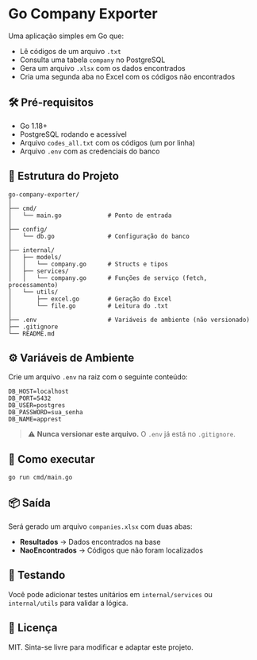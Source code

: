 # Go Company Exporter

Uma aplicação simples em Go que:

- Lê códigos de um arquivo `.txt`
- Consulta uma tabela `company` no PostgreSQL
- Gera um arquivo `.xlsx` com os dados encontrados
- Cria uma segunda aba no Excel com os códigos não encontrados

## 🛠 Pré-requisitos

- Go 1.18+
- PostgreSQL rodando e acessível
- Arquivo `codes_all.txt` com os códigos (um por linha)
- Arquivo `.env` com as credenciais do banco

## 📁 Estrutura do Projeto

```
go-company-exporter/
│
├── cmd/
│   └── main.go             # Ponto de entrada
│
├── config/
│   └── db.go               # Configuração do banco
│
├── internal/
│   ├── models/
│   │   └── company.go      # Structs e tipos
│   ├── services/
│   │   └── company.go      # Funções de serviço (fetch, processamento)
│   └── utils/
│       ├── excel.go        # Geração do Excel
│       └── file.go         # Leitura do .txt
│
├── .env                    # Variáveis de ambiente (não versionado)
├── .gitignore
└── README.md
```

## ⚙️ Variáveis de Ambiente

Crie um arquivo `.env` na raiz com o seguinte conteúdo:

```
DB_HOST=localhost
DB_PORT=5432
DB_USER=postgres
DB_PASSWORD=sua_senha
DB_NAME=apprest
```

> ⚠️ **Nunca versionar este arquivo.** O `.env` já está no `.gitignore`.

## 🚀 Como executar

```bash
go run cmd/main.go
```

## 📦 Saída

Será gerado um arquivo `companies.xlsx` com duas abas:

- **Resultados** → Dados encontrados na base
- **NaoEncontrados** → Códigos que não foram localizados

## 🧪 Testando

Você pode adicionar testes unitários em `internal/services` ou `internal/utils` para validar a lógica.

## 📄 Licença

MIT. Sinta-se livre para modificar e adaptar este projeto.
